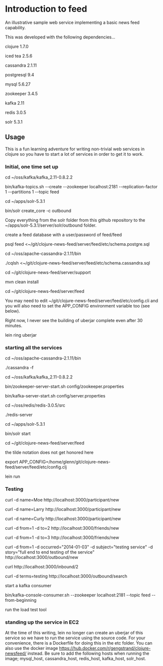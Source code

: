 # Introduction to feed

An illustrative sample web service implementing a basic news feed capability.

This was developed with the following dependencies...

clojure 1.7.0

iced tea 2.5.6

cassandra 2.1.11

postgresql 9.4

mysql 5.6.27

zookeeper 3.4.5

kafka 2.11

redis 3.0.5

solr 5.3.1

## Usage

This is a fun learning adventure for writing non-trivial web services in clojure so you have to start a lot of services in order to get it to work.

### Initial, one time set up

cd ~/oss/kafka/kafka_2.11-0.8.2.2

bin/kafka-topics.sh --create --zookeeper localhost:2181 --replication-factor 1 --partitions 1 --topic feed

cd ~/apps/solr-5.3.1

bin/solr create_core -c outbound

Copy everything from the solr folder from this github repository to the ~/apps/solr-5.3.1/server/solr/outbound folder.

create a feed database with a user/password of feed/feed

psql feed <~/git/clojure-news-feed/server/feed/etc/schema.postgre.sql

cd ~/oss/apache-cassandra-2.1.11/bin

./cqlsh <~/git/clojure-news-feed/server/feed/etc/schema.cassandra.sql

cd ~/git/clojure-news-feed/server/support

mvn clean install

cd ~/git/clojure-news-feed/server/feed

You may need to edit ~/git/clojure-news-feed/server/feed/etc/config.cli 
and you will also need to set the APP_CONFIG environment variable too (see below).

Right now, I never see the building of uberjar complete even after 30 minutes.

lein ring uberjar

### starting all the services

cd ~/oss/apache-cassandra-2.1.11/bin

./cassandra -f

cd ~/oss/kafka/kafka_2.11-0.8.2.2

bin/zookeeper-server-start.sh config/zookeeper.properties

bin/kafka-server-start.sh config/server.properties

cd ~/oss/redis/redis-3.0.5/src 

./redis-server

cd ~/apps/solr-5.3.1

bin/solr start

cd ~/git/clojure-news-feed/server/feed

the tilde notation does not get honored here

export APP_CONFIG=/home/glenn/git/clojure-news-feed/server/feed/etc/config.clj

lein run

### Testing

curl -d name=Moe http://localhost:3000/participant/new

curl -d name=Larry http://localhost:3000/participant/new

curl -d name=Curly http://localhost:3000/participant/new

curl -d from=1 -d to=2 http://localhost:3000/friends/new

curl -d from=1 -d to=3 http://localhost:3000/friends/new

curl -d from=1 -d occurred="2014-01-03" -d subject="testing service" -d story="full end to end testing of the service" http://localhost:3000/outbound/new

curl http://localhost:3000/inbound/2

curl -d terms=testing http://localhost:3000/outbound/search

start a kafka consumer

bin/kafka-console-consumer.sh --zookeeper localhost:2181 --topic feed --from-beginning

run the load test tool

### standing up the service in EC2

At the time of this writing, lein no longer can create an uberjar of this service so we have to run the service using the source code. For your convenience, there is a Dockerfile for doing this in the etc folder. You can also use the docker image https://hub.docker.com/r/gengstrand/clojure-newsfeed/ instead. Be sure to add the following hosts when running the image; mysql_host, cassandra_host, redis_host, kafka_host, solr_host.


